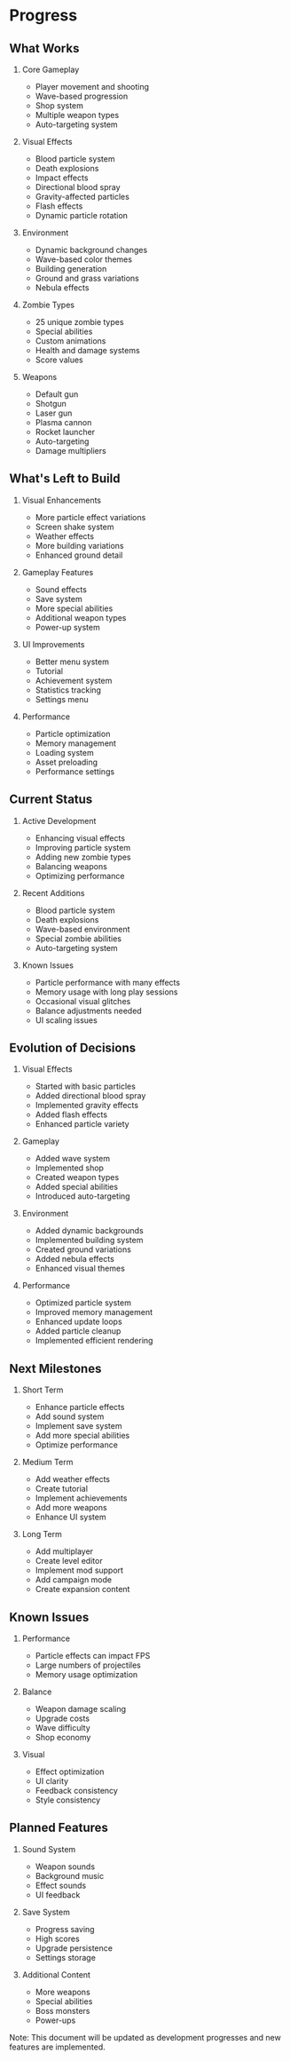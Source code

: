 # Progress

## What Works
1. Core Gameplay
   - Player movement and shooting
   - Wave-based progression
   - Shop system
   - Multiple weapon types
   - Auto-targeting system

2. Visual Effects
   - Blood particle system
   - Death explosions
   - Impact effects
   - Directional blood spray
   - Gravity-affected particles
   - Flash effects
   - Dynamic particle rotation

3. Environment
   - Dynamic background changes
   - Wave-based color themes
   - Building generation
   - Ground and grass variations
   - Nebula effects

4. Zombie Types
   - 25 unique zombie types
   - Special abilities
   - Custom animations
   - Health and damage systems
   - Score values

5. Weapons
   - Default gun
   - Shotgun
   - Laser gun
   - Plasma cannon
   - Rocket launcher
   - Auto-targeting
   - Damage multipliers

## What's Left to Build
1. Visual Enhancements
   - More particle effect variations
   - Screen shake system
   - Weather effects
   - More building variations
   - Enhanced ground detail

2. Gameplay Features
   - Sound effects
   - Save system
   - More special abilities
   - Additional weapon types
   - Power-up system

3. UI Improvements
   - Better menu system
   - Tutorial
   - Achievement system
   - Statistics tracking
   - Settings menu

4. Performance
   - Particle optimization
   - Memory management
   - Loading system
   - Asset preloading
   - Performance settings

## Current Status
1. Active Development
   - Enhancing visual effects
   - Improving particle system
   - Adding new zombie types
   - Balancing weapons
   - Optimizing performance

2. Recent Additions
   - Blood particle system
   - Death explosions
   - Wave-based environment
   - Special zombie abilities
   - Auto-targeting system

3. Known Issues
   - Particle performance with many effects
   - Memory usage with long play sessions
   - Occasional visual glitches
   - Balance adjustments needed
   - UI scaling issues

## Evolution of Decisions
1. Visual Effects
   - Started with basic particles
   - Added directional blood spray
   - Implemented gravity effects
   - Added flash effects
   - Enhanced particle variety

2. Gameplay
   - Added wave system
   - Implemented shop
   - Created weapon types
   - Added special abilities
   - Introduced auto-targeting

3. Environment
   - Added dynamic backgrounds
   - Implemented building system
   - Created ground variations
   - Added nebula effects
   - Enhanced visual themes

4. Performance
   - Optimized particle system
   - Improved memory management
   - Enhanced update loops
   - Added particle cleanup
   - Implemented efficient rendering

## Next Milestones
1. Short Term
   - Enhance particle effects
   - Add sound system
   - Implement save system
   - Add more special abilities
   - Optimize performance

2. Medium Term
   - Add weather effects
   - Create tutorial
   - Implement achievements
   - Add more weapons
   - Enhance UI system

3. Long Term
   - Add multiplayer
   - Create level editor
   - Implement mod support
   - Add campaign mode
   - Create expansion content

## Known Issues
1. Performance
   - Particle effects can impact FPS
   - Large numbers of projectiles
   - Memory usage optimization

2. Balance
   - Weapon damage scaling
   - Upgrade costs
   - Wave difficulty
   - Shop economy

3. Visual
   - Effect optimization
   - UI clarity
   - Feedback consistency
   - Style consistency

## Planned Features
1. Sound System
   - Weapon sounds
   - Background music
   - Effect sounds
   - UI feedback

2. Save System
   - Progress saving
   - High scores
   - Upgrade persistence
   - Settings storage

3. Additional Content
   - More weapons
   - Special abilities
   - Boss monsters
   - Power-ups

Note: This document will be updated as development progresses and new features are implemented. 